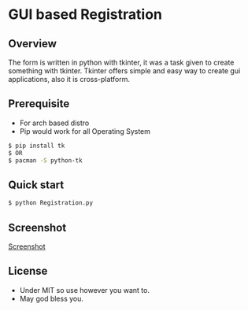 # GUI based Registration

## Overview
The form is written in python with tkinter, it was a task given to create something with tkinter.
Tkinter offers simple and easy way to create gui applications, also it is cross-platform.

## Prerequisite
- For arch based distro
- Pip would work for all Operating System

```bash
$ pip install tk
$ OR
$ pacman -S python-tk
```

## Quick start

```bash
$ python Registration.py
```

## Screenshot
[Screenshot](https://github.com/chrybrk/RegGUIpy/blob/main/screenshot.jpg)

## License
- Under MIT so use however you want to.
- May god bless you.
